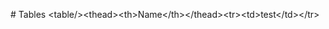 #       T   a   b   l   e   s   
   <   t   a   b   l   e   /   >   <   t   h   e   a   d   >   <   t   h   >   N   a   m   e   <   /   t   h   >   <   /   t   h   e   a   d   >   <   t   r   >   <   t   d   >   t   e   s   t   <   /   t   d   >   <   /   t   r   >   